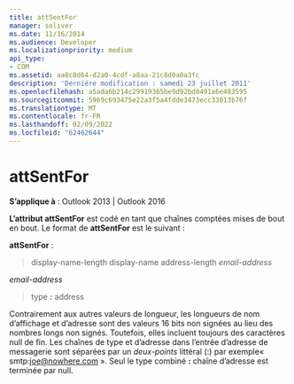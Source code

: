 ```yaml
---
title: attSentFor
manager: soliver
ms.date: 11/16/2014
ms.audience: Developer
ms.localizationpriority: medium
api_type:
- COM
ms.assetid: aa8c8d64-d2a0-4cdf-a8aa-21c8d0a0a3fc
description: 'Derniére modification : samedi 23 juillet 2011'
ms.openlocfilehash: a5ada6b214c29919365be9d92bd0491a6e483595
ms.sourcegitcommit: 5969c693475e22a3f5a4fdde3473ecc33013b76f
ms.translationtype: MT
ms.contentlocale: fr-FR
ms.lasthandoff: 02/09/2022
ms.locfileid: "62462644"
---
```

# <a name="attsentfor"></a>attSentFor

  
  
**S’applique à** : Outlook 2013 | Outlook 2016 
  
**L’attribut attSentFor** est codé en tant que chaînes comptées mises de bout en bout. Le format de **attSentFor** est le suivant : 
  
 **attSentFor** : 
  
> display-name-length display-name address-length  _email-address_
    
 _email-address_
  
> type **:** address 
    
Contrairement aux autres valeurs de longueur, les longueurs de nom d’affichage et d’adresse sont des valeurs 16 bits non signées au lieu des nombres longs non signés. Toutefois, elles incluent toujours des caractères null de fin. Les chaînes de type et d’adresse dans l’entrée d’adresse de messagerie sont séparées par un _deux-points_ littéral (:) par exemple« smtp:joe@nowhere.com ». Seul le type combiné **:** chaîne d’adresse est terminée par null.
  

